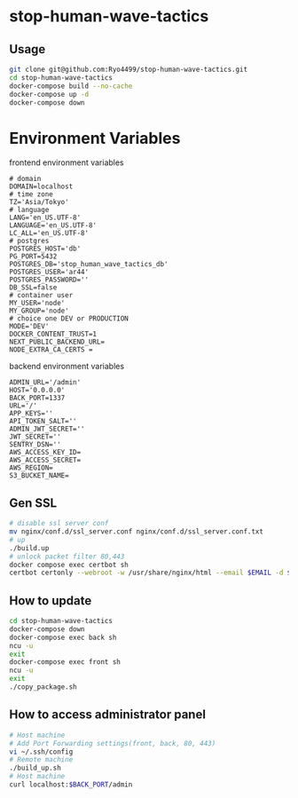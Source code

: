# stop-human-wave-tactics

## Usage

```sh
git clone git@github.com:Ryo4499/stop-human-wave-tactics.git
cd stop-human-wave-tactics
docker-compose build --no-cache
docker-compose up -d
docker-compose down
```

# Environment Variables

frontend environment variables

```env
# domain
DOMAIN=localhost
# time zone
TZ='Asia/Tokyo'
# language
LANG='en_US.UTF-8'
LANGUAGE='en_US.UTF-8'
LC_ALL='en_US.UTF-8'
# postgres
POSTGRES_HOST='db'
PG_PORT=5432
POSTGRES_DB='stop_human_wave_tactics_db'
POSTGRES_USER='ar44'
POSTGRES_PASSWORD=''
DB_SSL=false
# container user
MY_USER='node'
MY_GROUP='node'
# choice one DEV or PRODUCTION
MODE='DEV'
DOCKER_CONTENT_TRUST=1
NEXT_PUBLIC_BACKEND_URL=
NODE_EXTRA_CA_CERTS =
```

backend environment variables

```env
ADMIN_URL='/admin'
HOST='0.0.0.0'
BACK_PORT=1337
URL='/'
APP_KEYS=''
API_TOKEN_SALT=''
ADMIN_JWT_SECRET=''
JWT_SECRET=''
SENTRY_DSN=''
AWS_ACCESS_KEY_ID=
AWS_ACCESS_SECRET=
AWS_REGION=
S3_BUCKET_NAME=
```

## Gen SSL

```sh
# disable ssl server conf
mv nginx/conf.d/ssl_server.conf nginx/conf.d/ssl_server.conf.txt
# up
./build.up
# unlock packet filter 80,443
docker compose exec certbot sh
certbot certonly --webroot -w /usr/share/nginx/html --email $EMAIL -d $DOMAIN --agree-tos
```

## How to update

```sh
cd stop-human-wave-tactics
docker-compose down
docker-compose exec back sh
ncu -u
exit
docker-compose exec front sh
ncu -u
exit
./copy_package.sh
```

## How to access administrator panel

```sh
# Host machine
# Add Port Forwarding settings(front, back, 80, 443)
vi ~/.ssh/config
# Remote machine
./build_up.sh
# Host machine
curl localhost:$BACK_PORT/admin
```